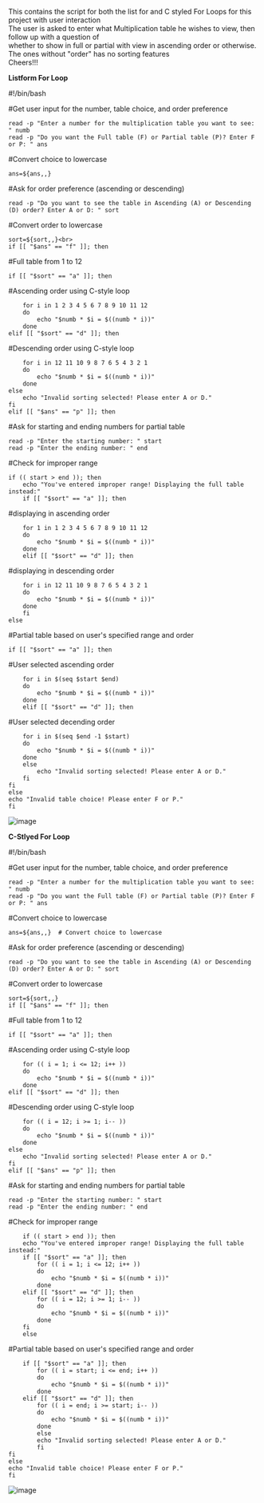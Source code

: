 This contains the script for both the list for and C styled For Loops for this project with user interaction<br>
The user is asked to enter what Multiplication table he wishes to view, then follow up with a question of<br>
whether to show in full or partial with view in ascending order or otherwise.<br>
The ones without "order" has no sorting features<br>
Cheers!!!<br>



********************Listform For Loop********************


#!/bin/bash<br>

#Get user input for the number, table choice, and order preference<br>

    read -p "Enter a number for the multiplication table you want to see: " numb
    read -p "Do you want the Full table (F) or Partial table (P)? Enter F or P: " ans

#Convert choice to lowercase<br>

    ans=${ans,,}

#Ask for order preference (ascending or descending)<br>

    read -p "Do you want to see the table in Ascending (A) or Descending (D) order? Enter A or D: " sort

#Convert order to lowercase<br>

    sort=${sort,,}<br>
    if [[ "$ans" == "f" ]]; then

#Full table from 1 to 12

    if [[ "$sort" == "a" ]]; then

#Ascending order using C-style loop

        for i in 1 2 3 4 5 6 7 8 9 10 11 12
        do
            echo "$numb * $i = $((numb * i))"
        done
    elif [[ "$sort" == "d" ]]; then

#Descending order using C-style loop

        for i in 12 11 10 9 8 7 6 5 4 3 2 1
        do
            echo "$numb * $i = $((numb * i))"
        done
    else
        echo "Invalid sorting selected! Please enter A or D."
    fi
    elif [[ "$ans" == "p" ]]; then

#Ask for starting and ending numbers for partial table

    read -p "Enter the starting number: " start
    read -p "Enter the ending number: " end

#Check for improper range

    if (( start > end )); then
        echo "You've entered improper range! Displaying the full table instead:"
        if [[ "$sort" == "a" ]]; then

#displaying in ascending order

        for 1 in 1 2 3 4 5 6 7 8 9 10 11 12
        do
            echo "$numb * $i = $((numb * i))"
        done
        elif [[ "$sort" == "d" ]]; then

#displaying in descending order

        for i in 12 11 10 9 8 7 6 5 4 3 2 1
        do
            echo "$numb * $i = $((numb * i))"
        done
        fi
    else
#Partial table based on user's specified range and order

    if [[ "$sort" == "a" ]]; then

#User selected ascending order

        for i in $(seq $start $end)
        do
            echo "$numb * $i = $((numb * i))"
        done
        elif [[ "$sort" == "d" ]]; then

#User selected decending order	

        for i in $(seq $end -1 $start)
        do
            echo "$numb * $i = $((numb * i))"
        done
        else
            echo "Invalid sorting selected! Please enter A or D."
        fi
    fi
    else
    echo "Invalid table choice! Please enter F or P."
    fi

![image](https://github.com/user-attachments/assets/2eb0b820-9513-4ae4-a8db-f645c0c89a31)


********************C-Stlyed For Loop********************


#!/bin/bash

#Get user input for the number, table choice, and order preference<br>

    read -p "Enter a number for the multiplication table you want to see: " numb
    read -p "Do you want the Full table (F) or Partial table (P)? Enter F or P: " ans

#Convert choice to lowercase<br>

    ans=${ans,,}  # Convert choice to lowercase

#Ask for order preference (ascending or descending)<br>

    read -p "Do you want to see the table in Ascending (A) or Descending (D) order? Enter A or D: " sort

#Convert order to lowercase<br>

    sort=${sort,,}  
    if [[ "$ans" == "f" ]]; then
    
#Full table from 1 to 12

    if [[ "$sort" == "a" ]]; then

#Ascending order using C-style loop

        for (( i = 1; i <= 12; i++ ))
        do
            echo "$numb * $i = $((numb * i))"
        done
    elif [[ "$sort" == "d" ]]; then

#Descending order using C-style loop

        for (( i = 12; i >= 1; i-- ))
        do
            echo "$numb * $i = $((numb * i))"
        done
    else
        echo "Invalid sorting selected! Please enter A or D."
    fi
    elif [[ "$ans" == "p" ]]; then

#Ask for starting and ending numbers for partial table

    read -p "Enter the starting number: " start
    read -p "Enter the ending number: " end

#Check for improper range

        if (( start > end )); then
        echo "You've entered improper range! Displaying the full table instead:"
        if [[ "$sort" == "a" ]]; then
            for (( i = 1; i <= 12; i++ ))
            do
                echo "$numb * $i = $((numb * i))"
            done
        elif [[ "$sort" == "d" ]]; then
            for (( i = 12; i >= 1; i-- ))
            do
                echo "$numb * $i = $((numb * i))"
            done
        fi
        else

#Partial table based on user's specified range and order

        if [[ "$sort" == "a" ]]; then
            for (( i = start; i <= end; i++ ))
            do
                echo "$numb * $i = $((numb * i))"
            done
        elif [[ "$sort" == "d" ]]; then
            for (( i = end; i >= start; i-- ))
            do
                echo "$numb * $i = $((numb * i))"
            done
            else
            echo "Invalid sorting selected! Please enter A or D."
            fi
    fi
    else
    echo "Invalid table choice! Please enter F or P."
    fi

![image](https://github.com/user-attachments/assets/0ea95970-4a4c-41b8-a9a8-89b1fff405e4)

